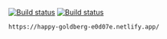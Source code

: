 <p align="center">
    
  <a href="https://travis-ci.org/richwandell/rust_wasm_webcam"><img src="https://img.shields.io/travis/richwandell/rust_wasm_webcam/master.svg" alt="Build status" /></a>
  <a href="https://app.netlify.com/sites/happy-goldberg-e0d07e/deploys"><img src="https://img.shields.io/netlify/a0b4c13d-6cc7-4b49-9285-b33d148b9ac0" alt="Build status" /></a>
  

    https://happy-goldberg-e0d07e.netlify.app/
</p>
